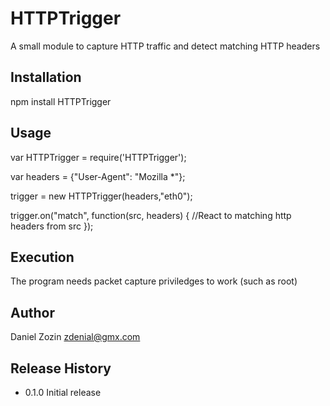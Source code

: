 HTTPTrigger
=========

A small module to capture HTTP traffic and detect matching HTTP headers

## Installation

  npm install HTTPTrigger

## Usage

  var HTTPTrigger = require('HTTPTrigger');

  var headers = {"User-Agent": "Mozilla *"};

  trigger = new HTTPTrigger(headers,"eth0");

  trigger.on("match", function(src, headers) {
      //React to matching http headers from src
  });

## Execution

  The program needs packet capture priviledges to work (such as root)

## Author

Daniel Zozin <zdenial@gmx.com>

## Release History

* 0.1.0 Initial release
